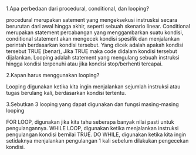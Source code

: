 1.Apa perbedaan dari procedural, conditional, dan looping?

procedural merupakan satement yang mengeksekusi instrusksi secara berurutan dari awal hingga akhir, seperti sebuah skenario linear. 
Conditional merupakan statement percabangan yang menggambarkan suatu kondisi, conditional statement akan mengecek kondisi spesifik dan menjalankan perintah berdasarkan kondisi tersebut. Yang dicek adalah apakah kondisi tersebut TRUE (benar), Jika TRUE maka code didalam kondisi tersebut dijalankan.
Looping adalah statement yang mengulang sebuah instruksi hingga kondisi terpenuhi atau jika kondisi stop/berhenti tercapai.

2.Kapan harus menggunakan looping?

Looping digunakan ketika kita ingin menjalankan sejumlah instruksi atau tugas berulang kali, berdasarkan kondisi tertentu.

3.Sebutkan 3 looping yang dapat digunakan dan fungsi masing-masing looping

FOR LOOP, digunakan jika kita tahu seberapa banyak nilai pasti untuk pengulangannya.
WHILE LOOP, digunakan ketika menjalankan instruksi pengulangan kondisi bernilai TRUE.
DO WHILE, digunakan ketika kita ingin setidaknya menjalankan pengulangan 1 kali sebelum dilakukan pengecekan kondisi.



